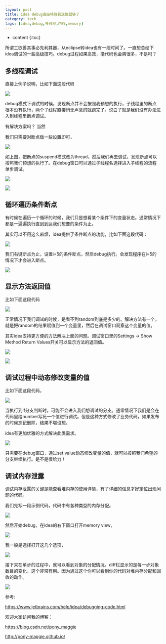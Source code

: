 ```yaml
---
layout: post
title: idea debug高级特性看这篇就够了
category: tech
tags: [idea,debug,多线程,内存,memory]
---
```


* content
{:toc}

 
所谓工欲善其事必先利其器，从eclipse转idea也有一段时间了。一直想总结下idea调试的一些高级技巧。debug过程如果高效，撸代码也会爽很多，不是吗？
 
## 多线程调试
  
直接上例子说明，比如下面这段代码
  
![](http://pony-maggie.github.io/assets/images/2019/tech/idea-debug/1-1.jpg)

  
debug模式下调试的时候，发现断点并不会按照我预想的执行，子线程里的断点根本没有执行，两个子线程直接悄无声息的就跑完了。说白了就是我们没有办法进入到线程里断点调试。
  
有解决方案吗？ 当然
  
我们只需要对断点做一些设置即可，
  
![](http://pony-maggie.github.io/assets/images/2019/tech/idea-debug/1-2.jpg)

  
如上图，把断点的suspend模式改为thread，然后我们再去调试，发现断点可以按照我们预想的执行了。在debug窗口可以通过子线程名选择进入子线程的流程单步调试。
  
![](http://pony-maggie.github.io/assets/images/2019/tech/idea-debug/1-3.jpg)

![](http://pony-maggie.github.io/assets/images/2019/tech/idea-debug/1-4.jpg)

## 循环遍历条件断点
 
有时候在遍历一个循环的时候，我们只是想看某个条件下的变量状态。通常情况下都是一遍遍执行直到到达我们想要的条件为止。
 
其实可以不用这么麻烦，idea提供了条件断点的功能，比如下面这段代码：
 
![](http://pony-maggie.github.io/assets/images/2019/tech/idea-debug/2-1.jpg)

 
我们右键断点为止，设置i=5的条件断点，然后debug执行。会发现程序在i=5的情况下才会进入断点。
 
![](http://pony-maggie.github.io/assets/images/2019/tech/idea-debug/2-2.jpg)

 
##  显示方法返回值

比如下面这段代码

![](http://pony-maggie.github.io/assets/images/2019/tech/idea-debug/3-1.jpg)


正常情况下我们调试的时候，是看不到random到底是多少的。解决方法有一个，就是把random的结果赋值到一个变量里，然后在调试窗口观察这个变量的值。

其实idea支持更方便的方法解决上面的问题。调试窗口里的Settings -> Show Method Return Values开关可以显示方法的返回值。

![](http://pony-maggie.github.io/assets/images/2019/tech/idea-debug/3-2.jpg)

![](http://pony-maggie.github.io/assets/images/2019/tech/idea-debug/3-3.jpg)


## 调试过程中动态修改变量的值

比如下面这段代码，

![](http://pony-maggie.github.io/assets/images/2019/tech/idea-debug/4-1.jpg)

当执行到if分支判断时，可能不会进入我们想调试的分支。通常情况下我们是会在代码里给number写死一个值进行调试。但是这种方式修改了业务代码，如果发布的时候忘记删除，结果不堪设想。

idea有更加优雅的方式解决此类需求。

![](http://pony-maggie.github.io/assets/images/2019/tech/idea-debug/4-2.jpg)

只需要在debug窗口，通过set value动态修改变量的值，就可以按照我们希望的分支继续执行。是不是很给力！


## 调试内存泄露

调试内存泄露的关键是能查看堆内存的使用详情，有了详细的信息才好定位出现问题的代码。

我们先写一段示例代码，代码中有各种类型的内存分配。

![](http://pony-maggie.github.io/assets/images/2019/tech/idea-debug/5-1.jpg)


然后开始debug，在idea的右下窗口打开memory view，

![](http://pony-maggie.github.io/assets/images/2019/tech/idea-debug/5-2.jpg)

 我一般是选择打开这几个选项，
 
![](http://pony-maggie.github.io/assets/images/2019/tech/idea-debug/5-3.jpg)

接下来在单步的过程中，就可以看到对象的分配情况。diff栏显示的是每一步对象数目的变化，这个非常有用。因为通过这个你可以看到你的代码对堆内存分配和回收的动作。

![](http://pony-maggie.github.io/assets/images/2019/tech/idea-debug/5-4.jpg)

参考:

https://www.jetbrains.com/help/idea/debugging-code.html


欢迎大家访问我的博客：
  
https://blog.csdn.net/pony_maggie
  
http://pony-maggie.github.io/

 









